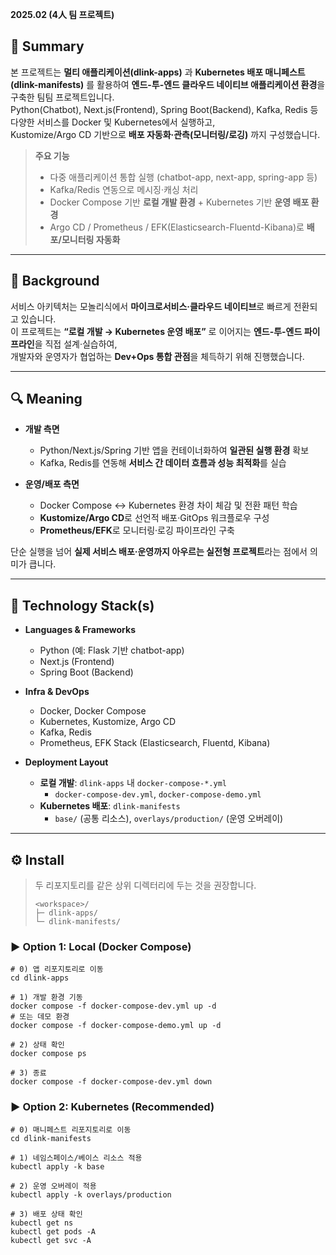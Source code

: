 **2025.02 (4人 팀 프로젝트)**

## **📌 Summary**

본 프로젝트는 **멀티 애플리케이션(dlink-apps)** 과 **Kubernetes 배포 매니페스트(dlink-manifests)** 를 활용하여 **엔드-투-엔드 클라우드 네이티브 애플리케이션 환경**을 구축한 팀팀 프로젝트입니다.  
Python(Chatbot), Next.js(Frontend), Spring Boot(Backend), Kafka, Redis 등 다양한 서비스를 Docker 및 Kubernetes에서 실행하고,  
Kustomize/Argo CD 기반으로 **배포 자동화·관측(모니터링/로깅)** 까지 구성했습니다.

> **주요 기능**
> - 다중 애플리케이션 통합 실행 (chatbot-app, next-app, spring-app 등)
> - Kafka/Redis 연동으로 메시징·캐싱 처리
> - Docker Compose 기반 **로컬 개발 환경** + Kubernetes 기반 **운영 배포 환경**
> - Argo CD / Prometheus / EFK(Elasticsearch-Fluentd-Kibana)로 **배포/모니터링 자동화**

---

## **🤔 Background**

서비스 아키텍처는 모놀리식에서 **마이크로서비스·클라우드 네이티브**로 빠르게 전환되고 있습니다.  
이 프로젝트는 **“로컬 개발 → Kubernetes 운영 배포”** 로 이어지는 **엔드-투-엔드 파이프라인**을 직접 설계·실습하여,  
개발자와 운영자가 협업하는 **Dev+Ops 통합 관점**을 체득하기 위해 진행했습니다.

---

## **🔍 Meaning**

- **개발 측면**
  - Python/Next.js/Spring 기반 앱을 컨테이너화하여 **일관된 실행 환경** 확보
  - Kafka, Redis를 연동해 **서비스 간 데이터 흐름과 성능 최적화**를 실습

- **운영/배포 측면**
  - Docker Compose ↔ Kubernetes 환경 차이 체감 및 전환 패턴 학습
  - **Kustomize/Argo CD**로 선언적 배포·GitOps 워크플로우 구성
  - **Prometheus/EFK**로 모니터링·로깅 파이프라인 구축

단순 실행을 넘어 **실제 서비스 배포·운영까지 아우르는 실전형 프로젝트**라는 점에서 의미가 큽니다.

---

## **🔨 Technology Stack(s)**

- **Languages & Frameworks**
  - Python (예: Flask 기반 chatbot-app)
  - Next.js (Frontend)
  - Spring Boot (Backend)

- **Infra & DevOps**
  - Docker, Docker Compose
  - Kubernetes, Kustomize, Argo CD
  - Kafka, Redis
  - Prometheus, EFK Stack (Elasticsearch, Fluentd, Kibana)

- **Deployment Layout**
  - **로컬 개발**: `dlink-apps` 내 `docker-compose-*.yml`  
    - `docker-compose-dev.yml`, `docker-compose-demo.yml`
  - **Kubernetes 배포**: `dlink-manifests`  
    - `base/` (공통 리소스), `overlays/production/` (운영 오버레이)

---

## **⚙️ Install**

> 두 리포지토리를 같은 상위 디렉터리에 두는 것을 권장합니다.
>
> ```
> <workspace>/
> ├─ dlink-apps/
> └─ dlink-manifests/
> ```

### ▶ Option 1: Local (Docker Compose)

```
# 0) 앱 리포지토리로 이동
cd dlink-apps

# 1) 개발 환경 기동
docker compose -f docker-compose-dev.yml up -d
# 또는 데모 환경
docker compose -f docker-compose-demo.yml up -d

# 2) 상태 확인
docker compose ps

# 3) 종료
docker compose -f docker-compose-dev.yml down
```

### ▶ Option 2: Kubernetes (Recommended)
```
# 0) 매니페스트 리포지토리로 이동
cd dlink-manifests

# 1) 네임스페이스/베이스 리소스 적용
kubectl apply -k base

# 2) 운영 오버레이 적용
kubectl apply -k overlays/production

# 3) 배포 상태 확인
kubectl get ns
kubectl get pods -A
kubectl get svc -A

```
